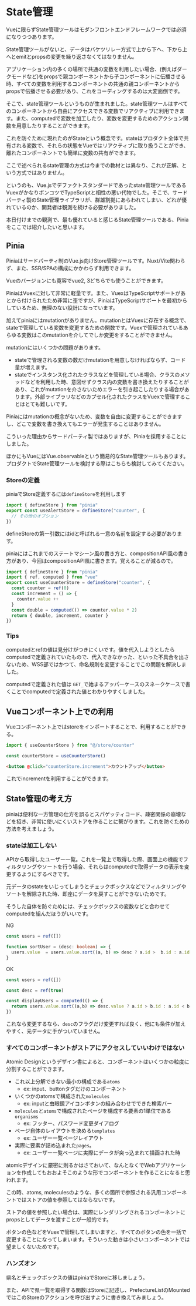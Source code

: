 # State管理

Vueに限らずState管理ツールはモダンフロントエンドフレームワークでは必須になりつつあります。

State管理ツールがないと、データはバケツリレー方式で上から下へ、下から上へとemitとpropsの変更を繰り返さなくてはなりません。

アプリケーション内の多くの場所で共通の変数を利用したい場合、(例えばダークモードなど)をpropsで親コンポーネントから子コンポーネントに伝播させる時、すべての変数を利用するコンポーネントの共通の親コンポーネントからpropsで伝播させる必要があり、これをコーディングするのは大変面倒です。

そこで、state管理ツールというものが生まれました。state管理ツールはすべてのコンポーネントから自由にアクセスできる変数でリアクティブに利用できます。また、computedで変数を加工したり、変数を変更するためのアクション関数を用意したりすることができます。

これを防ぐために現れたのがStateという概念です。stateはプロダクト全体で共有される変数で、それらの状態をVueではリアクティブに取り扱うことができ、離れたコンポーネントでも簡単に変数の共有ができます。

ここで述べられるstate管理の方式は今までの教材とは異なり、これが正解、という方式ではありません。

というのも、Vue.jsでデファクトスタンダードであったstate管理ツールであるVuexがかなりポンコツでTypeScriptと相性の悪い代物でした。そこで、サードパーティ製のState管理ライブラリが、群雄割拠にあらわれてしまい、どれが優れているのか、開発者は観測を続ける必要がありました。

本日付けまでの観測で、最も優れていると感じるState管理ツールである、Piniaをここでは紹介したいと思います。

## Pinia

Piniaはサードパーティ制のVue.js向けStore管理ツールです。Nuxt/Vite関わらず、また、SSR/SPAの構成にかかわらず利用できます。

Vueのバージョンにも寛容でvue2, 3どちらでも使うことができます。

PiniaはVuexに対して非常に軽量です。また、VuexはTypeScriptサポートがあとから付けられたため非常に歪ですが、PiniaはTypeScriptサポートを最初からしているため、無理のない設計になっています。

加えてpiniaにはmutationがありません。mutationとはVuexに存在する概念で、stateで管理している変数を変更するための関数です。Vuexで管理されているあらゆる変数はこのmutationを介してでしか変更をすることができません。

mutationにはいくつかの問題があります。

- stateで管理される変数の数だけmutationを用意しなければならず、コード量が増えます。
- stateでインスタンス化されたクラスなどを管理している場合、クラスのメソッドなどを利用した時、意図せずクラス内の変数を書き換えたりすることがあり、これがmutationを介さないためエラーを引き起こしたりする場合があります。外部ライブラリなどのカプセル化されたクラスをVuexで管理することはとても難しいです。

Piniaにはmutationの概念がないため、変数を自由に変更することができますし、どこで変数を書き換えてもエラーが発生することはありません。

こういった理由からサードパーティ製ではありますが、Piniaを採用することにしました。

ほかにもVueにはVue.observableという簡易的なState管理ツールもあります。プロダクトでState管理ツールを検討する際はこちらも検討してみてください。

### Storeの定義

piniaでStore定義するには`defineStore`を利用します

```ts
import { defineStore } from "pinia"
export const useAlertStore = defineStore("counter", {
  // その他のオプション
})
```

defineStoreの第一引数にはidと呼ばれる一意の名前を設定する必要があります。

piniaにはこれまでのステートマシーン風の書き方と、compositionAPI風の書き方があり、今回はcompositionAPI風に書きます。覚えることが減るので。

```ts
import { defineStore } from "pinia"
import { ref, computed } from "vue"
export const useCounterStore = defineStore("counter", {
  const counter = ref(0)
  const increment = () => {
    counter.value ++
  }
  const double = computed(() => counter.value * 2)
  return { double, increment, counter }
})
```

### Tips

computedとrefの値は見分けがつきにくいです。値を代入しようとしたらcomputedで定義されていたもので、代入できなかった、といった不具合を出さないため、WSS部ではかつて、命名規則を変更することでこの問題を解決しました。

computedで定義された値は `GET_`で始まるアッパーケースのスネークケースで書くことでcomputedで定義された値とわかりやすくしました。

## Vueコンポーネント上での利用

Vueコンポーネント上ではstoreをインポートすることで、利用することができる。

```js
import { useCounterStore } from "@/store/counter"

const counterStore = useCounterStore()
```

```html
<button @click="counterStore.increment">カウントアップ</button>
```

これでincrementを利用することができます。

## State管理の考え方

piniaは便利な一方管理の仕方を誤るとスパゲッティコード、疎密関係の崩壊などを招き、非常に使いにくいストアを作ることに繋がります。これを防ぐための方法を考えましょう。

### stateは加工しない

APIから取得したユーザー一覧。これを一覧上で取得した際、画面上の機能でフィルタリングやソートを行う場合、それらはcomputedで取得データの表示を変更するようにするべきです。

元データのstateをいじってしまうとチェックボックスなどでフィルタリングやソートを解除された時、即座にデータを戻すことができないためです。

そうした自体を防ぐためには、チェックボックスの変数などと合わせてcomputedを組んだほうがいいです。

NG

```ts
const users = ref([])

function sortUser = (desc: boolean) => {
  users.value  = users.value.sort((a, b) => desc ? a.id >  b.id : a.id < b.id)
}
```

OK

```ts
const users = ref([])

const desc = ref(true)

const displayUsers = computed(() => {
  return users.value.sort((a,b) => desc.value ? a.id > b.id : a.id < b.id)
})
```

これなら変更するなら、`desc`のフラグだけ変更すれば良く、他にも条件が加えやすく、元データに手がついていません。

### すべてのコンポーネントがストアにアクセスしていいわけではない

Atomic Designというデザイン書によると、コンポーネントはいくつかの粒度に分割することができます。

- これ以上分解できない最小の構成である`atoms`
  - ex: input、buttonタグだけのコンポーネント
- いくつかのatomsで構成された`molecules`
  - ex: inputと虫眼鏡アイコンボタンの組み合わせでできた検索バー
- `molecules`と`atoms`で構成されたページを構成する要素の1単位である`organisms`
  - ex: フッター、パスワード変更ダイアログ
- ページ自体のレイアウトを決める`templates`
  - ex: ユーザー一覧ページレイアウト
- 実際に要素が詰め込まれた`pages`。
  - ex: ユーザー一覧ページに実際にデータが突っ込まれて描画された時

atomicデザインに厳密に則るかはさておいて、なんとなくでWebアプリケーションを作成してもおおよそこのような形でコンポーネントを作ることになると思われます。

この時、atoms, moleculesのような、多くの箇所で参照される汎用コンポーネントではストアの値を参照してはならないです。

ストアの値を参照したい場合は、実際にレンダリングされるコンポーネントにpropsとしてデータを渡すことが一般的です。

ボタンの色などをVuexで管理してしまいますと、すべてのボタンの色を一括で変更することになってしまいます。そういった動きは小さいコンポーネントでは望ましくないためです。

### ハンズオン

県名とチェックボックスの値はpiniaでStoreに移しましょう。

また、APIで県一覧を取得する関数はStoreに記述し、PrefectureListのMountedではこのStoreのアクションを呼び出すように書き換えてみましょう。
